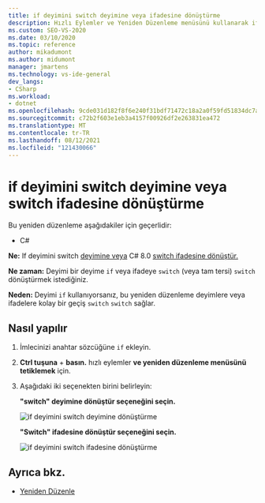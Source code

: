 ```yaml
---
title: if deyimini switch deyimine veya ifadesine dönüştürme
description: Hızlı Eylemler ve Yeniden Düzenleme menüsünü kullanarak if deyimini switch deyimine veya C# 8.0 anahtar ifadesine dönüştürmeyi öğrenin.
ms.custom: SEO-VS-2020
ms.date: 03/10/2020
ms.topic: reference
author: mikadumont
ms.author: midumont
manager: jmartens
ms.technology: vs-ide-general
dev_langs:
- CSharp
ms.workload:
- dotnet
ms.openlocfilehash: 9cde031d182f8f6e240f31bdf71472c18a2a0f59fd51834dc7a7b5bcd633530b
ms.sourcegitcommit: c72b2f603e1eb3a4157f00926df2e263831ea472
ms.translationtype: MT
ms.contentlocale: tr-TR
ms.lasthandoff: 08/12/2021
ms.locfileid: "121430066"
---
```

# <a name="convert-if-statement-to-switch-statement-or-switch-expression"></a>if deyimini switch deyimine veya switch ifadesine dönüştürme

Bu yeniden düzenleme aşağıdakiler için geçerlidir:

- C#

**Ne:** If deyimini switch [deyimine veya](/dotnet/csharp/language-reference/keywords/switch) C# 8.0 [switch ifadesine dönüştür.](/dotnet/csharp/whats-new/csharp-8#switch-expressions)

**Ne zaman:** Deyimi bir deyime `if` veya ifadeye `switch` (veya tam tersi) `switch` dönüştürmek istediğiniz.

**Neden:** Deyimi `if` kullanıyorsanız, bu yeniden düzenleme deyimlere veya ifadelere kolay bir geçiş `switch` `switch` sağlar.

## <a name="how-to"></a>Nasıl yapılır

1. İmlecinizi anahtar sözcüğüne `if` ekleyin.
2. **Ctrl tuşuna** + **basın.** hızlı eylemler **ve yeniden düzenleme menüsünü tetiklemek** için.
3. Aşağıdaki iki seçenekten birini belirleyin:

    **"switch" deyimine dönüştür seçeneğini seçin.**

   ![if deyimini switch deyimine dönüştürme](media/convert-if-to-switch-statement.png)

    **"Switch" ifadesine dönüştür seçeneğini seçin.**

    ![if deyimini switch ifadesine dönüştürme](media/convert-if-to-switch-expression.png)

## <a name="see-also"></a>Ayrıca bkz.

- [Yeniden Düzenle](../refactoring-in-visual-studio.md)

